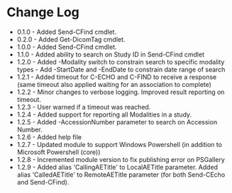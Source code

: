 # Change Log
* 0.1.0	- Added Send-CFind cmdlet.
* 0.2.0 - Added Get-DicomTag cmdlet.
* 1.0.0 - Added Send-CFind cmdlet.
* 1.1.0 - Added ability to search on Study ID in Send-CFind cmdlet
* 1.2.0 - Added -Modality switch to constrain search to specific modality types
        - Add -StartDate and -EndDate to constrain date range of search
* 1.2.1 - Added timeout for C-ECHO and C-FIND to receive a response (same timeout also applied waiting for an association to complete)
* 1.2.2 - Minor changes to verbose logging. Improved result reporting on timeout. 
* 1.2.3 - User warned if a timeout was reached.
* 1.2.4 - Added support for reporting all Modalities in a study.  
* 1.2.5 - Added -AccessionNumber parameter to search on Accession Number.
* 1.2.6 - Added help file
* 1.2.7 - Updated module to support Windows Powershell (in addition to Microsoft Powershell (core))
* 1.2.8 - Incremented module version to fix publishing error on PSGallery
* 1.2.9 - Added alias 'CallingAETitle' to LocalAETitle parameter. Added alias 'CalledAETitle' to RemoteAETitle parameter  (for both Send-CEcho and Send-CFind).